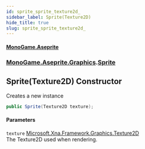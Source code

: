 ```yaml
---
id: sprite_sprite_texture2d_
sidebar_label: Sprite(Texture2D)
hide_title: true
slug: sprite_sprite_texture2d_
---
```

#### [MonoGame.Aseprite](index 'index')
### [MonoGame.Aseprite.Graphics](monogame_aseprite_graphics 'MonoGame.Aseprite.Graphics').[Sprite](sprite 'MonoGame.Aseprite.Graphics.Sprite')
## Sprite(Texture2D) Constructor
Creates a new instance  
```csharp
public Sprite(Texture2D texture);
```
#### Parameters
`texture` [Microsoft.Xna.Framework.Graphics.Texture2D](https://docs.microsoft.com/en-us/dotnet/api/Microsoft.Xna.Framework.Graphics.Texture2D 'Microsoft.Xna.Framework.Graphics.Texture2D')  
The Texture2D used when rendering.  
  
